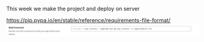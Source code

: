 This week we make the project and deploy on server

https://pip.pypa.io/en/stable/reference/requirements-file-format/
![alt text](image.png)